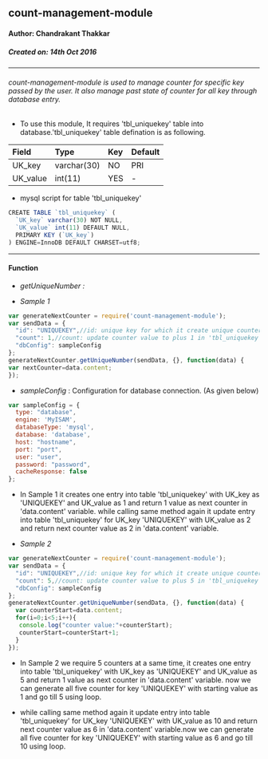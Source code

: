 ## count-management-module
#### Author: Chandrakant Thakkar
##### Created on: 14th Oct 2016

---
###### count-management-module is used to manage counter for specific key passed by the user. It also manage past state of counter for all key through database entry.

- To use this module, It requires 'tbl_uniquekey' table into database.'tbl_uniquekey' table defination is as following.

| Field | Type | Key | Default |
| :------------- | :------------- |:------------- |:------------- |
| UK_key | varchar(30) | NO | PRI |
| UK_value | int(11) | YES | - |

- mysql script for table 'tbl_uniquekey'
```javascript
CREATE TABLE `tbl_uniquekey` (
  `UK_key` varchar(30) NOT NULL,
  `UK_value` int(11) DEFAULT NULL,
  PRIMARY KEY (`UK_key`)
) ENGINE=InnoDB DEFAULT CHARSET=utf8;
```

---
#### Function

 * _getUniqueNumber :_

 - _Sample 1_
 ```javascript  
 var generateNextCounter = require('count-management-module');  
 var sendData = {
   "id": "UNIQUEKEY",//id: unique key for which it create unique counter
   "count": 1,//count: update counter value to plus 1 in 'tbl_uniquekey' table at a time
   "dbConfig": sampleConfig
 };
 generateNextCounter.getUniqueNumber(sendData, {}, function(data) {
 var nextCounter=data.content;
 });
 ```



 - _sampleConfig_ : Configuration for database connection. (As given below)
 ```javascript
 var sampleConfig = {
   type: "database",
   engine: 'MyISAM',
   databaseType: 'mysql',
   database: 'database',
   host: "hostname",
   port: "port",
   user: "user",
   password: "password",
   cacheResponse: false
 };
 ```

 - In Sample 1 it creates one entry into table 'tbl_uniquekey' with UK_key as 'UNIQUEKEY' and UK_value as 1 and return 1 value as next counter in 'data.content' variable. while calling same method again it update entry into table 'tbl_uniquekey' for UK_key 'UNIQUEKEY' with UK_value as 2 and return next counter value as 2 in 'data.content' variable.


 - _Sample 2_
 ```javascript  
 var generateNextCounter = require('count-management-module');  
 var sendData = {
   "id": "UNIQUEKEY",//id: unique key for which it create unique counter
   "count": 5,//count: update counter value to plus 5 in 'tbl_uniquekey' table at a time
   "dbConfig": sampleConfig
 };
 generateNextCounter.getUniqueNumber(sendData, {}, function(data) {
   var counterStart=data.content;
   for(i=0;i<5;i++){
    console.log("counter value:"+counterStart);
    counterStart=counterStart+1;
   }
 });
   ```
 - In Sample 2 we require 5 counters at a same time, it creates one entry into table 'tbl_uniquekey' with UK_key as 'UNIQUEKEY' and UK_value as 5 and return 1 value as next counter in 'data.content' variable. now we can generate all five counter for key 'UNIQUEKEY' with starting value as 1 and go till 5 using loop.

 - while calling same method again it update entry into table 'tbl_uniquekey' for UK_key 'UNIQUEKEY' with UK_value as 10 and return next counter value as 6 in 'data.content' variable.now we can generate all five counter for key 'UNIQUEKEY' with starting value as 6 and go till 10 using loop.
